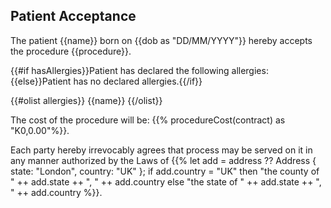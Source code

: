 ## Patient Acceptance

The patient {{name}} born on {{dob as "DD/MM/YYYY"}} hereby accepts the procedure {{procedure}}.

{{#if hasAllergies}}Patient has declared the following allergies:{{else}}Patient has no declared allergies.{{/if}}

{{#olist allergies}}
   {{name}}
{{/olist}}

The cost of the procedure will be: {{% procedureCost(contract) as "K0,0.00"%}}.

Each party hereby irrevocably agrees that process may be served on it in
any manner authorized by the Laws of {{%
    let add = address ?? Address {
        state: "London",
        country: "UK"
    };
    if add.country = "UK"
        then "the county of " ++ add.state ++ ", " ++ add.country
    else 
        "the state of " ++ add.state ++ ", " ++ add.country
%}}.
